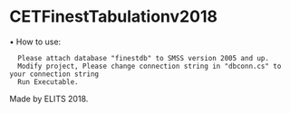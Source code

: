 # CETFinestTabulationv2018

• How to use:

      Please attach database "finestdb" to SMSS version 2005 and up.
      Modify project, Please change connection string in "dbconn.cs" to your connection string
      Run Executable.
      
      
Made by ELITS 2018.
